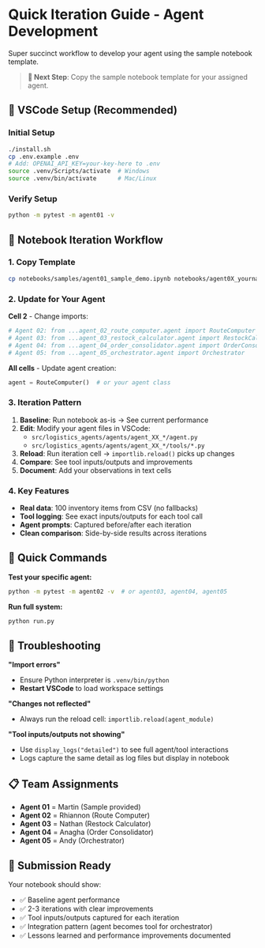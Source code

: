 # Quick Iteration Guide - Agent Development

Super succinct workflow to develop your agent using the sample notebook template.

> **📝 Next Step**: Copy the sample notebook template for your assigned agent.

## 🚀 VSCode Setup (Recommended)

### Initial Setup

```bash
./install.sh
cp .env.example .env
# Add: OPENAI_API_KEY=your-key-here to .env
source .venv/Scripts/activate  # Windows
source .venv/bin/activate      # Mac/Linux
```

### Verify Setup

```bash
python -m pytest -m agent01 -v
```

## 📓 Notebook Iteration Workflow

### 1. Copy Template

```bash
cp notebooks/samples/agent01_sample_demo.ipynb notebooks/agent0X_yourname_demo.ipynb
```

### 2. Update for Your Agent

**Cell 2** - Change imports:

```python
# Agent 02: from ...agent_02_route_computer.agent import RouteComputer
# Agent 03: from ...agent_03_restock_calculator.agent import RestockCalculator
# Agent 04: from ...agent_04_order_consolidator.agent import OrderConsolidator
# Agent 05: from ...agent_05_orchestrator.agent import Orchestrator
```

**All cells** - Update agent creation:

```python
agent = RouteComputer()  # or your agent class
```

### 3. Iteration Pattern

1. **Baseline**: Run notebook as-is → See current performance
2. **Edit**: Modify your agent files in VSCode:
   - `src/logistics_agents/agents/agent_XX_*/agent.py`
   - `src/logistics_agents/agents/agent_XX_*/tools/*.py`
3. **Reload**: Run iteration cell → `importlib.reload()` picks up changes
4. **Compare**: See tool inputs/outputs and improvements
5. **Document**: Add your observations in text cells

### 4. Key Features

- **Real data**: 100 inventory items from CSV (no fallbacks)
- **Tool logging**: See exact inputs/outputs for each tool call
- **Agent prompts**: Captured before/after each iteration
- **Clean comparison**: Side-by-side results across iterations

## 🔧 Quick Commands

**Test your specific agent:**

```bash
python -m pytest -m agent02 -v  # or agent03, agent04, agent05
```

**Run full system:**

```bash
python run.py
```

## 🐛 Troubleshooting

**"Import errors"**

- Ensure Python interpreter is `.venv/bin/python`
- **Restart VSCode** to load workspace settings

**"Changes not reflected"**

- Always run the reload cell: `importlib.reload(agent_module)`

**"Tool inputs/outputs not showing"**

- Use `display_logs("detailed")` to see full agent/tool interactions
- Logs capture the same detail as log files but display in notebook

## 📋 Team Assignments

- **Agent 01** = Martin (Sample provided)
- **Agent 02** = Rhiannon (Route Computer)
- **Agent 03** = Nathan (Restock Calculator)
- **Agent 04** = Anagha (Order Consolidator)
- **Agent 05** = Andy (Orchestrator)

## 🎯 Submission Ready

Your notebook should show:

- ✅ Baseline agent performance
- ✅ 2-3 iterations with clear improvements
- ✅ Tool inputs/outputs captured for each iteration
- ✅ Integration pattern (agent becomes tool for orchestrator)
- ✅ Lessons learned and performance improvements documented
